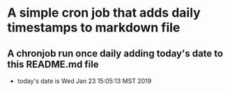 A simple cron job that adds daily timestamps to markdown file
============================================================
## A chronjob run once daily adding today's date to this README.md file
* today's date is Wed Jan 23 15:05:13 MST 2019
